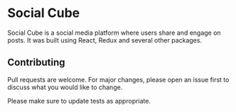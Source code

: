 # Social Cube

Social Cube is a social media platform where users share and engage on posts. It was built using React, Redux and several other packages.

## Contributing
Pull requests are welcome. For major changes, please open an issue first to discuss what you would like to change.

Please make sure to update tests as appropriate.
